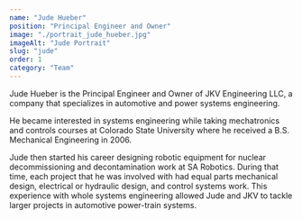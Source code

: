 ```yaml
---
name: "Jude Hueber"
position: "Principal Engineer and Owner"
image: "./portrait_jude_hueber.jpg"
imageAlt: "Jude Portrait"
slug: "jude"
order: 1
category: "Team"
---
```


Jude Hueber is the Principal Engineer and Owner of JKV Engineering LLC, a company that specializes in automotive and power systems engineering.

He became interested in systems engineering while taking mechatronics and controls courses at Colorado State University where he received a B.S. Mechanical Engineering in 2006.

Jude then started his career designing robotic equipment for nuclear decommissioning and decontamination work at SA Robotics. During that time, each project that he was involved with had equal parts mechanical design, electrical or hydraulic design, and control systems work. This experience with whole systems engineering allowed Jude and JKV to tackle larger projects in automotive power-train systems.